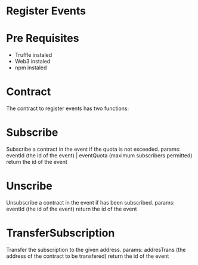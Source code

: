 # Register Events

# Pre Requisites

* Truffle instaled 
* Web3 instaled
* npm instaled

# Contract 

The contract to register events has two functions:

# Subscribe

Subscribe a contract in the event if the quota is not exceeded. 
params: eventId (the id of the event) | eventQuota (maximum subscribers permitted)
return the id of the event

# Unscribe

Unsubscribe a contract in the event if has been subscribed. 
params: eventId (the id of the event)
return the id of the event 

# TransferSubscription

Transfer the subscription to the given address.
params: addresTrans (the address of the contract to be transfered)
return the id of the event 
